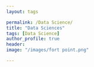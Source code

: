 ```yaml
---
layout: tags

permalink: /Data Science/
title: "Data Sciences"
tags: [Data Science]
author_profile: true
header:
image: "/images/fort point.png"

---
```

